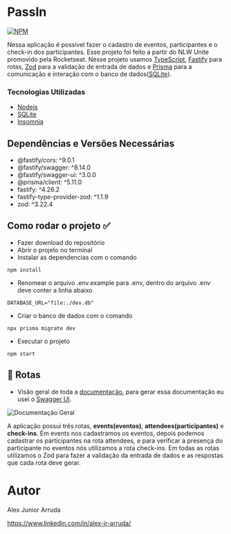 # PassIn

[![NPM](https://img.shields.io/npm/l/react)](https://github.com/alexjuniorarruda/Accounts/blob/main/LICENSE)

 Nessa aplicação é possivel fazer o cadastro de eventos, participantes e o check-in dos participantes. Esse projeto foi feito a partir do NLW Unite promovido pela Rocketseat.
 Nesse projeto usamos [TypeScript](https://www.typescriptlang.org/), [Fastify](https://fastify.dev/) para rotas, [Zod](https://zod.dev/) para a validação de entrada de dados e [Prisma](https://www.prisma.io/) para a comunicação e interação com o banco de dados([SQLite](https://www.sqlite.org/)).
 
 ### Tecnologias Utilizadas
 
 * [Nodejs](https://nodejs.org/en)
 * [SQLite](https://www.sqlite.org/)
 * [Insomnia](https://insomnia.rest/)

## Dependências e Versões Necessárias

* @fastify/cors: ^9.0.1
* @fastify/swagger: ^8.14.0
* @fastify/swagger-ui: ^3.0.0
* @prisma/client: ^5.11.0
* fastify: ^4.26.2
* fastify-type-provider-zod: ^1.1.9
* zod: ^3.22.4

## Como rodar o projeto ✅

- Fazer download do repositório
- Abrir o projeto no terminal
- Instalar as dependencias com o comando
  
```
npm install
```

- Renomear o arquivo .env.example para .env, dentro do arquivo .env deve conter a linha abaixo
  
```
DATABASE_URL="file:./dev.db"
```

- Criar o banco de dados com o comando
  
```
npx prisma migrate dev
```

- Executar o projeto
  
```
npm start
```

## 📌 Rotas

- Visão geral de toda a [documentação](http://localhost:3333/docs/), para gerar essa documentação eu usei o [Swagger UI](https://swagger.io/).

![Documentação Geral](https://github.com/alexjuniorarruda/passIn/assets/112874423/b631f9c7-261c-422f-9a8d-0292b8e6aaa4)

A aplicação possui três rotas, **events(eventos)**, **attendees(participantes)** e **check-ins**. Em events nos cadastramos os eventos, depois podemos cadastrar os participantes na rota attendees, e para verificar a presença do participante no eventos nós utilizamos a rota check-ins. Em todas as rotas utilizamos o Zod para fazer a validação da entrada de dados e as respostas que cada rota deve gerar.

# Autor

Alex Junior Arruda

https://www.linkedin.com/in/alex-jr-arruda/

